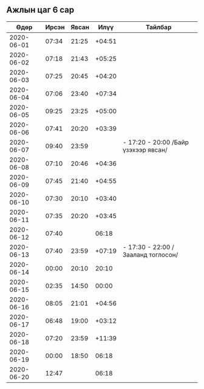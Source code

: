## Ажлын цаг 6 сар

| Өдөр       | Ирсэн | Явсан | Илүү   | Тайлбар |
| ---------- | ----- | ----- | ------ |------ |
| 2020-06-01 | 07:34 | 21:25 | +04:51 | |
| 2020-06-02 | 07:18 | 21:43 | +05:25 | |
| 2020-06-03 | 07:25 | 20:45 | +04:20 | |
| 2020-06-04 | 07:06 | 23:40 | +07:34 | |
| 2020-06-05 | 09:25 | 23:25 | +05:00 | |
| 2020-06-06 | 07:41 | 20:20 | +03:39 | |
| 2020-06-07 | 09:40 | 23:59 |        |- 17:20 - 20:00 /Байр үзэхээр явсан/ |
| 2020-06-08 | 07:10 | 20:46 | +04:36 | |
| 2020-06-09 | 07:45 | 21:40 | +04:55 | |
| 2020-06-10 | 07:30 | 20:10 | +03:40 | |
| 2020-06-11 | 07:35 | 20:20 | +03:45 | |
| 2020-06-12 | 07:40 |       | 06:18  | |
| 2020-06-13 | 07:40 | 23:59 | +07:19 |  - 17:30 - 22:00 /Зааланд тоглосон/ |
| 2020-06-14 | 00:00 | 20:10 | 20:10  | |
| 2020-06-15 | 02:35 | 14:50 | 00:00  | |
| 2020-06-16 | 08:05 | 21:01 | +04:56 | |
| 2020-06-17 | 06:48 | 19:00 | +03:12 | |
| 2020-06-18 | 07:20 | 23:59 | +11:39 | |
| 2020-06-19 | 00:00 | 18:50 | 06:18  | |
| 2020-06-20 | 12:47 |       | 06:18  | |
